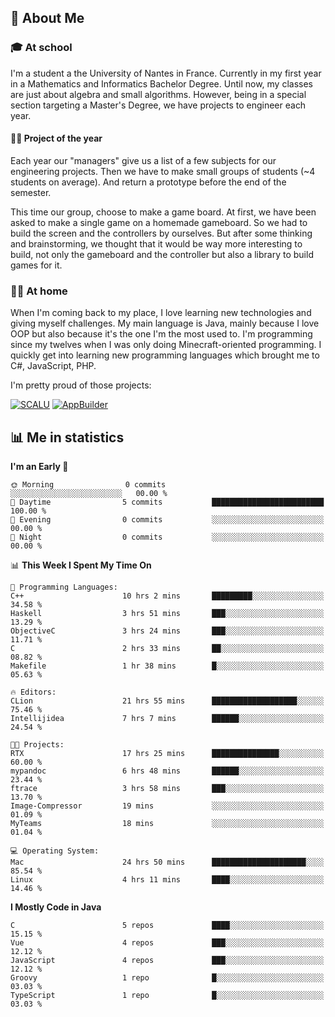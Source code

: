 ## 👀 About Me

### 🎓 At school

I'm a student a the University of Nantes in France. Currently in my first year in a Mathematics and Informatics Bachelor Degree. Until now, my classes are just about algebra and small algorithms. However, being in a special section targeting a Master's Degree, we have projects to engineer each year. 

#### 🔧🔬 Project of the year

Each year our "managers" give us a list of a few subjects for our engineering projects. Then we have to make small groups of students (~4 students on average). And return a prototype before the end of the semester.

This time our group, choose to make a game board. At first, we have been asked to make a single game on a homemade gameboard. So we had to build the screen and the controllers by ourselves. 
But after some thinking and brainstorming, we thought that it would be way more interesting to build, not only the gameboard and the controller but also a library to build games for it.

### 👨‍💻 At home

When I'm coming back to my place, I love learning new technologies and giving myself challenges. My main language is Java, mainly because I love OOP but also because it's the one I'm the most used to. I'm programming since my twelves when I was only doing Minecraft-oriented programming.  I quickly get into learning new programming languages which brought me to C#, JavaScript, PHP. 

I'm pretty proud of those projects:

[![SCALU](https://github-readme-stats.vercel.app/api/pin?username=renardfute&repo=SCALU)](https://github.com/renardfute/scalu)
[![AppBuilder](https://github-readme-stats.vercel.app/api/pin?username=pulsedev2&repo=AppBuilder)](https://github.com/pulsedev2/AppBuilder)

## 📊 Me in statistics
<!--START_SECTION:waka-->
**I'm an Early 🐤** 

```text
🌞 Morning                0 commits           ░░░░░░░░░░░░░░░░░░░░░░░░░   00.00 % 
🌆 Daytime                5 commits           █████████████████████████   100.00 % 
🌃 Evening                0 commits           ░░░░░░░░░░░░░░░░░░░░░░░░░   00.00 % 
🌙 Night                  0 commits           ░░░░░░░░░░░░░░░░░░░░░░░░░   00.00 % 
```


📊 **This Week I Spent My Time On** 

```text
💬 Programming Languages: 
C++                      10 hrs 2 mins       █████████░░░░░░░░░░░░░░░░   34.58 % 
Haskell                  3 hrs 51 mins       ███░░░░░░░░░░░░░░░░░░░░░░   13.29 % 
ObjectiveC               3 hrs 24 mins       ███░░░░░░░░░░░░░░░░░░░░░░   11.71 % 
C                        2 hrs 33 mins       ██░░░░░░░░░░░░░░░░░░░░░░░   08.82 % 
Makefile                 1 hr 38 mins        █░░░░░░░░░░░░░░░░░░░░░░░░   05.63 % 

🔥 Editors: 
CLion                    21 hrs 55 mins      ███████████████████░░░░░░   75.46 % 
Intellijidea             7 hrs 7 mins        ██████░░░░░░░░░░░░░░░░░░░   24.54 % 

🐱‍💻 Projects: 
RTX                      17 hrs 25 mins      ███████████████░░░░░░░░░░   60.00 % 
mypandoc                 6 hrs 48 mins       ██████░░░░░░░░░░░░░░░░░░░   23.44 % 
ftrace                   3 hrs 58 mins       ███░░░░░░░░░░░░░░░░░░░░░░   13.70 % 
Image-Compressor         19 mins             ░░░░░░░░░░░░░░░░░░░░░░░░░   01.09 % 
MyTeams                  18 mins             ░░░░░░░░░░░░░░░░░░░░░░░░░   01.04 % 

💻 Operating System: 
Mac                      24 hrs 50 mins      █████████████████████░░░░   85.54 % 
Linux                    4 hrs 11 mins       ████░░░░░░░░░░░░░░░░░░░░░   14.46 % 
```

**I Mostly Code in Java** 

```text
C                        5 repos             ████░░░░░░░░░░░░░░░░░░░░░   15.15 % 
Vue                      4 repos             ███░░░░░░░░░░░░░░░░░░░░░░   12.12 % 
JavaScript               4 repos             ███░░░░░░░░░░░░░░░░░░░░░░   12.12 % 
Groovy                   1 repo              █░░░░░░░░░░░░░░░░░░░░░░░░   03.03 % 
TypeScript               1 repo              █░░░░░░░░░░░░░░░░░░░░░░░░   03.03 % 
```




<!--END_SECTION:waka-->
